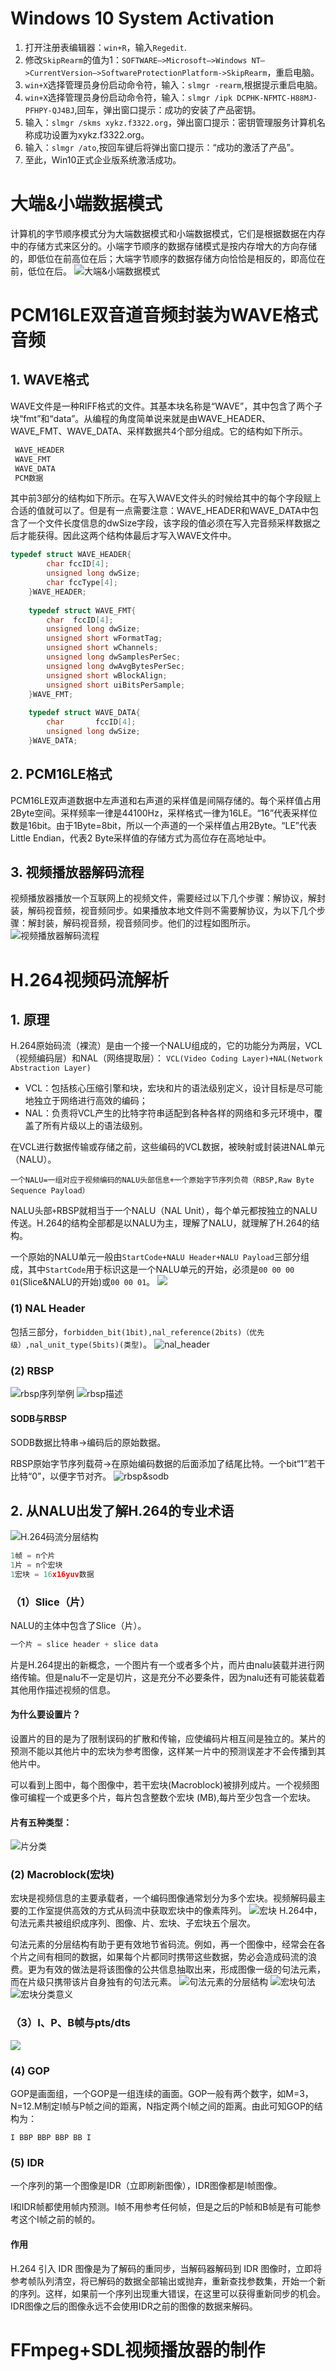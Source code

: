 # Windows 10 System Activation
1. 打开注册表编辑器：`win+R`，输入`Regedit`.
2. 修改`SkipRearm`的值为1：`SOFTWARE–>Microsoft–>Windows NT–>CurrentVersion–>SoftwareProtectionPlatform->SkipRearm`，重启电脑。
3. `win+X`选择管理员身份启动命令符，输入：`slmgr -rearm`,根据提示重启电脑。
4. `win+X`选择管理员身份启动命令符，输入：`slmgr /ipk DCPHK-NFMTC-H88MJ-PFHPY-QJ4BJ`,回车，弹出窗口提示：成功的安装了产品密钥。
5. 输入：`slmgr /skms xykz.f3322.org`，弹出窗口提示：密钥管理服务计算机名称成功设置为xykz.f3322.org。
6. 输入：`slmgr /ato`,按回车键后将弹出窗口提示：“成功的激活了产品”。
7. 至此，Win10正式企业版系统激活成功。
# 大端&小端数据模式
计算机的字节顺序模式分为大端数据模式和小端数据模式，它们是根据数据在内存中的存储方式来区分的。小端字节顺序的数据存储模式是按内存增大的方向存储的，即低位在前高位在后；大端字节顺序的数据存储方向恰恰是相反的，即高位在前，低位在后。
![大端&小端数据模式](image/20190817222404.png)
# PCM16LE双音道音频封装为WAVE格式音频
## 1. WAVE格式
WAVE文件是一种RIFF格式的文件。其基本块名称是“WAVE”，其中包含了两个子块“fmt”和“data”。从编程的角度简单说来就是由WAVE_HEADER、WAVE_FMT、WAVE_DATA、采样数据共4个部分组成。它的结构如下所示。
```c
 WAVE_HEADER
 WAVE_FMT
 WAVE_DATA
 PCM数据
```
其中前3部分的结构如下所示。在写入WAVE文件头的时候给其中的每个字段赋上合适的值就可以了。但是有一点需要注意：WAVE_HEADER和WAVE_DATA中包含了一个文件长度信息的dwSize字段，该字段的值必须在写入完音频采样数据之后才能获得。因此这两个结构体最后才写入WAVE文件中。
```c
typedef struct WAVE_HEADER{
		char fccID[4];
		unsigned long dwSize;
		char fccType[4];
	}WAVE_HEADER;
 
	typedef struct WAVE_FMT{
		char  fccID[4];
		unsigned long dwSize;
		unsigned short wFormatTag;
		unsigned short wChannels;
		unsigned long dwSamplesPerSec;
		unsigned long dwAvgBytesPerSec;
		unsigned short wBlockAlign;
		unsigned short uiBitsPerSample;
	}WAVE_FMT;
 
	typedef struct WAVE_DATA{
		char       fccID[4];
		unsigned long dwSize;
	}WAVE_DATA;
```
## 2. PCM16LE格式
PCM16LE双声道数据中左声道和右声道的采样值是间隔存储的。每个采样值占用2Byte空间。采样频率一律是44100Hz，采样格式一律为16LE。“16”代表采样位数是16bit。由于1Byte=8bit，所以一个声道的一个采样值占用2Byte。“LE”代表Little Endian，代表2 Byte采样值的存储方式为高位存在高地址中。
## 3. 视频播放器解码流程
视频播放器播放一个互联网上的视频文件，需要经过以下几个步骤：解协议，解封装，解码视音频，视音频同步。如果播放本地文件则不需要解协议，为以下几个步骤：解封装，解码视音频，视音频同步。他们的过程如图所示。
![视频播放器解码流程](image/20190818021421_1.png)
# H.264视频码流解析
## 1. 原理
H.264原始码流（裸流）是由一个接一个NALU组成的，它的功能分为两层，VCL（视频编码层）和NAL（网络提取层）：
`VCL(Video Coding Layer)+NAL(Network Abstraction Layer)`

- VCL：包括核心压缩引擎和块，宏块和片的语法级别定义，设计目标是尽可能地独立于网络进行高效的编码；
- NAL：负责将VCL产生的比特字符串适配到各种各样的网络和多元环境中，覆盖了所有片级以上的语法级别。

在VCL进行数据传输或存储之前，这些编码的VCL数据，被映射或封装进NAL单元（NALU）。

```一个NALU=一组对应于视频编码的NALU头部信息+一个原始字节序列负荷（RBSP,Raw Byte Sequence Payload）```

NALU头部`+`RBSP就相当于一个NALU（NAL Unit），每个单元都按独立的NALU传送。H.264的结构全部都是以NALU为主，理解了NALU，就理解了H.264的结构。

一个原始的NALU单元一般由`StartCode+NALU Header+NALU Payload`三部分组成，其中`StartCode`用于标识这是一个NALU单元的开始，必须是`00 00 00 01`(Slice&NALU的开始)或`00 00 01`。
![](image/20190818214218.png)
### (1) NAL Header
包括三部分，`forbidden_bit(1bit),nal_reference(2bits)（优先级）,nal_unit_type(5bits)(类型)`。
![nal_header](image/08.png)
### (2) RBSP
![rbsp序列举例](image/09.png)
![rbsp描述](image/10.png)
#### SODB与RBSP
SODB数据比特串->编码后的原始数据。

RBSP原始字节序列载荷->在原始编码数据的后面添加了结尾比特。一个bit“1”若干比特“0”，以便字节对齐。
![rbsp&sodb](image/12.png)
## 2. 从NALU出发了解H.264的专业术语
![H.264码流分层结构](image/06.png)
```c
1帧 = n个片
1片 = n个宏块
1宏块 = 16x16yuv数据
```
### （1）Slice（片）
NALU的主体中包含了Slice（片）。
```c
一个片 = slice header + slice data
```
片是H.264提出的新概念，一个图片有一个或者多个片，而片由nalu装载并进行网络传输。但是nalu不一定是切片，这是充分不必要条件，因为nalu还有可能装载着其他用作描述视频的信息。
#### 为什么要设置片？
设置片的目的是为了限制误码的扩散和传输，应使编码片相互间是独立的。某片的预测不能以其他片中的宏块为参考图像，这样某一片中的预测误差才不会传播到其他片中。

可以看到上图中，每个图像中，若干宏块(Macroblock)被排列成片。一个视频图像可编程一个或更多个片，每片包含整数个宏块 (MB),每片至少包含一个宏块。

#### 片有五种类型：
![片分类](image/20190818221012.png)
### (2) Macroblock(宏块)
宏块是视频信息的主要承载者，一个编码图像通常划分为多个宏块。视频解码最主要的工作室提供高效的方式从码流中获取宏块中的像素阵列。
![宏块](image/20190818221534.png)
H.264中，句法元素共被组织成序列、图像、片、宏块、子宏块五个层次。

句法元素的分层结构有助于更有效地节省码流。例如，再一个图像中，经常会在各个片之间有相同的数据，如果每个片都同时携带这些数据，势必会造成码流的浪费。更为有效的做法是将该图像的公共信息抽取出来，形成图像一级的句法元素，而在片级只携带该片自身独有的句法元素。
![句法元素的分层结构](image/20190818221921.png)
![宏块句法](image/11.png)
![宏块分类意义](image/20190818222215.png)
### （3）I、P、B帧与pts/dts
![](image/20190818222449.png)
### (4) GOP
GOP是画面组，一个GOP是一组连续的画面。GOP一般有两个数字，如M=3，N=12.M制定I帧与P帧之间的距离，N指定两个I帧之间的距离。由此可知GOP的结构为：
```
I BBP BBP BBP BB I
```
### (5) IDR
一个序列的第一个图像是IDR（立即刷新图像），IDR图像都是I帧图像。

I和IDR帧都使用帧内预测。I帧不用参考任何帧，但是之后的P帧和B帧是有可能参考这个I帧之前的帧的。
#### 作用
H.264 引入 IDR 图像是为了解码的重同步，当解码器解码到 IDR 图像时，立即将参考帧队列清空，将已解码的数据全部输出或抛弃，重新查找参数集，开始一个新的序列。这样，如果前一个序列出现重大错误，在这里可以获得重新同步的机会。IDR图像之后的图像永远不会使用IDR之前的图像的数据来解码。
# FFmpeg+SDL视频播放器的制作
